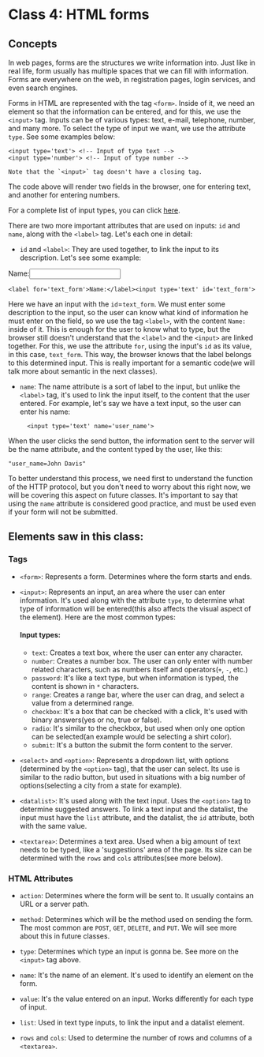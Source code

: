 # Class 4: HTML forms

## Concepts

In web pages, forms are the structures we write information into. Just like in real life, form usually has multiple spaces that we can fill with information. Forms are everywhere on the web, in registration pages, login services, and even search engines.

Forms in HTML are represented with the tag `<form>`. Inside of it, we need an element so that the information can be entered, and for this, we use the `<input>` tag. Inputs can be of various types: text, e-mail, telephone, number, and many more. To select the type of input we want, we use the attribute `type`. See some examples below:

    <input type='text'> <!-- Input of type text -->
    <input type='number'> <!-- Input of type number -->
    
    Note that the `<input>` tag doesn't have a closing tag.

The code above will render two fields in the browser, one for entering text, and another for entering numbers.

For a complete list of input types, you can click [here](https://developer.mozilla.org/en-US/docs/Web/HTML/Element/input).

There are two more important attributes that are used on inputs: `id` and `name`, along with the `<label>` tag. Let's each one in detail:

- `id` and `<label>`: They are used together, to link the input to its description. Let's see some example:
    
<label for='text_form'>Name:</label><input type='text' id='text_form'>

    <label for='text_form'>Name:</label><input type='text' id='text_form'>
    
Here we have an input with the `id`=`text_form`. We must enter some description to the input, so the user can know what kind of information he must enter on the field, so we use the tag `<label>`, with the content `Name:` inside of it. This is enough for the user to know what to type, but the browser still doesn't understand that the `<label>` and the `<input>` are linked together. For this, we use the attribute `for`, using the input's `id` as its value, in this case, `text_form`. This way, the browser knows that the label belongs to this determined input. This is really important for a semantic code(we will talk more about semantic in the next classes).

- `name`: The name attribute is a sort of label to the input, but unlike the `<label>` tag, it's used to link the input itself, to the content that the user entered. For example, let's say we have a text input, so the user can enter his name:

        <input type='text' name='user_name'>

When the user clicks the send button, the information sent to the server will be the name attribute, and the content typed by the user, like this:


    "user_name=John Davis"    

To better understand this process, we need first to understand the function of the HTTP protocol, but you don't need to worry about this right now, we will be covering this aspect on future classes. It's important to say that using the `name` attribute is considered good practice, and must be used even if your form will not be submitted.

## Elements saw in this class:

### Tags

- `<form>`: Represents a form. Determines where the form starts and ends.

- `<input>`: Represents an input, an area where the user can enter information. It's used along with the attribute `type`, to determine what type of information will be entered(this also affects the visual aspect of the element). Here are the most common types:

    #### Input types:

    - `text`: Creates a text box, where the user can enter any character.
    - `number`: Creates a number box. The user can only enter with number related characters, such as numbers itself and operators(`+`, `-`, etc.)
    - `password`: It's like a text type, but when information is typed, the content is shown in `*` characters.
    - `range`: Creates a range bar, where the user can drag, and select a value from a determined range.
    - `checkbox`: It's a box that can be checked with a click, It's used with binary answers(yes or no, true or false).
    - `radio`: It's similar to the checkbox, but used when only one option can be selected(an example would be selecting a shirt color).
    - `submit`: It's a button the submit the form content to the server.

- `<select>` and `<option>`: Represents a dropdown list, with options (determined by the `<option>` tag), that the user can select. Its use is similar to the radio button, but used in situations with a big number of options(selecting a city from a state for example).

- `<datalist>`: It's used along with the text input. Uses the `<option>` tag to determine suggested answers. To link a text input and the datalist, the input must have the `list` attribute, and the datalist, the `id` attribute, both with the same value.

- `<textarea>`: Determines a text area. Used when a big amount of text needs to be typed, like a 'suggestions' area of the page. Its size can be determined with the `rows` and `cols` attributes(see more below).

### HTML Attributes

- `action`: Determines where the form will be sent to. It usually contains an URL or a server path.

- `method`: Determines which will be the method used on sending the form. The most common are `POST`, `GET`, `DELETE`, and `PUT`. We will see more about this in future classes.

- `type`: Determines which type an input is gonna be. See more on the `<input>` tag above.

- `name`: It's the name of an element. It's used to identify an element on the form.

- `value`: It's the value entered on an input. Works differently for each type of input.

- `list`: Used in text type inputs, to link the input and a datalist element.

- `rows` and `cols`: Used to determine the number of rows and columns of a `<textarea>`.
